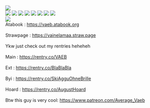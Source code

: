 <br> ![](https://files.catbox.moe/sy46yd.gif)
<br> ![](https://files.catbox.moe/snao4v.gif) ![](https://files.catbox.moe/212t59.gif) 
![](https://files.catbox.moe/q00tfr.gif) ![](https://files.catbox.moe/sgw976.gif) ![](https://files.catbox.moe/vrmhdx.gif) ![](https://files.catbox.moe/8yb39v.gif) ![](https://files.catbox.moe/h03uz9.gif) ![](https://files.catbox.moe/x0z28l.gif)
<br> ![](https://komarev.com/ghpvc/?username=vaebgang)
<br> Atabook : https://vaeb.atabook.org <br>
<br> Strawpage : https://vainelamaa.straw.page <br>
<br>Ykw just check out my rentries heheheh<br>
 <br>Main : https://rentry.co/VAEB<br>
 <br>Ext : https://rentry.co/BlaBlaBla<br>
 <br>Byi : https://rentry.co/SkiAgguOhneBrille<br>
 <br>Hoard : https://rentry.co/AugustHoard<br>
<br> Btw this guy is very cool: https://www.patreon.com/Average_Vaeb
